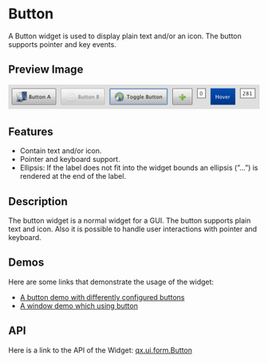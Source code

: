 Button
======

A Button widget is used to display plain text and/or an icon. The button supports pointer and key events.

Preview Image
-------------

![Button widget](button.png)

Features
--------

-   Contain text and/or icon.
-   Pointer and keyboard support.
-   Ellipsis: If the label does not fit into the widget bounds an ellipsis (”...”) is rendered at the end of the label.

Description
-----------

The button widget is a normal widget for a GUI. The button supports plain text and icon. Also it is possible to handle user interactions with pointer and keyboard.

Demos
-----

Here are some links that demonstrate the usage of the widget:

-   [A button demo with differently configured buttons](../../apps/demobrowser/#widget~Button.html)
-   [A window demo which using button](../../apps/demobrowser/#widget~Window.html)

API
---

Here is a link to the API of the Widget:
[qx.ui.form.Button](../../apps/apiviewer/index.html#qx.ui.form.Button)
